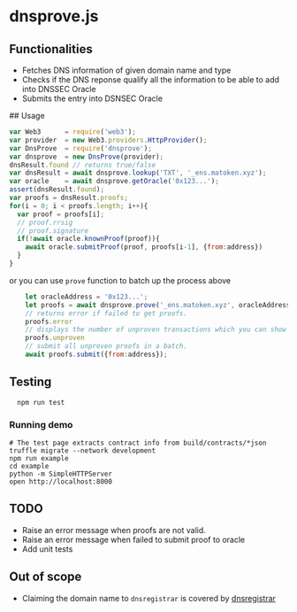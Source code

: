 # dnsprove.js 

## Functionalities

- Fetches DNS information of given domain name and type
- Checks if the DNS reponse qualify all the information to be able to add into DNSSEC Oracle
- Submits the entry into DSNSEC Oracle

## Usage

```js
var Web3      = require('web3');
var provider  = new Web3.providers.HttpProvider();
var DnsProve  = require('dnsprove');
var dnsprove  = new DnsProve(provider);
dnsResult.found // returns true/false
var dnsResult = await dnsprove.lookup('TXT', '_ens.matoken.xyz');
var oracle    = await dnsprove.getOracle('0x123...');
assert(dnsResult.found);
var proofs = dnsResult.proofs;
for(i = 0; i < proofs.length; i++){
  var proof = proofs[i];
  // proof.rrsig
  // proof.signature
  if(!await oracle.knownProof(proof)){
    await oracle.submitProof(proof, proofs[i-1], {from:address})
  }
}
```

or you can use `prove` function to batch up the process above

```js
    let oracleAddress = '0x123...';
    let proofs = await dnsprove.prove('_ens.matoken.xyz', oracleAddress);
    // returns error if failed to get proofs.
    proofs.error 
    // displays the number of unproven transactions which you can show to end users.
    proofs.unproven
    // submit all unproven proofs in a batch.
    await proofs.submit({from:address});
```

## Testing

```
  npm run test
```

### Running demo

```
# The test page extracts contract info from build/contracts/*json 
truffle migrate --network development
npm run example
cd example
python -m SimpleHTTPServer 
open http://localhost:8000
```

## TODO

- Raise an error message when proofs are not valid.
- Raise an error message when failed to submit proof to oracle
- Add unit tests

## Out of scope

- Claiming the domain name to `dnsregistrar` is covered by [dnsregistrar](https://github.com/ensdomains/dnsregistrar)